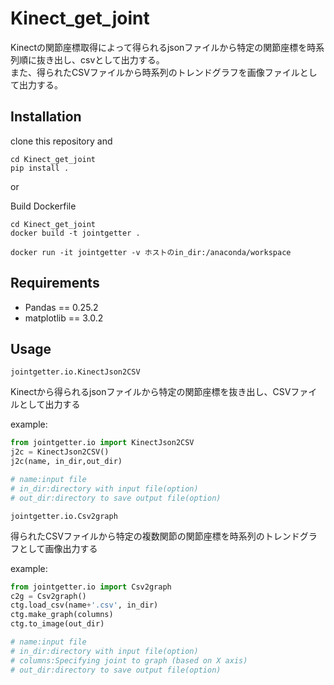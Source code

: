 # Kinect_get_joint
Kinectの関節座標取得によって得られるjsonファイルから特定の関節座標を時系列順に抜き出し、csvとして出力する。  
また、得られたCSVファイルから時系列のトレンドグラフを画像ファイルとして出力する。

## Installation
clone this repository and

```shell script
cd Kinect_get_joint
pip install .
```

or 

Build Dockerfile
```shell script
cd Kinect_get_joint
docker build -t jointgetter .

docker run -it jointgetter -v ホストのin_dir:/anaconda/workspace
```

## Requirements
  
* Pandas == 0.25.2  
* matplotlib == 3.0.2  

## Usage

`jointgetter.io.KinectJson2CSV`

Kinectから得られるjsonファイルから特定の関節座標を抜き出し、CSVファイルとして出力する

example:
```python
from jointgetter.io import KinectJson2CSV
j2c = KinectJson2CSV()
j2c(name, in_dir,out_dir)

# name:input file
# in_dir:directory with input file(option)
# out_dir:directory to save output file(option)
```

`jointgetter.io.Csv2graph`

得られたCSVファイルから特定の複数関節の関節座標を時系列のトレンドグラフとして画像出力する

example:
```python
from jointgetter.io import Csv2graph
c2g = Csv2graph()
ctg.load_csv(name+'.csv', in_dir)
ctg.make_graph(columns)
ctg.to_image(out_dir)

# name:input file
# in_dir:directory with input file(option)
# columns:Specifying joint to graph (based on X axis)
# out_dir:directory to save output file(option)
```
